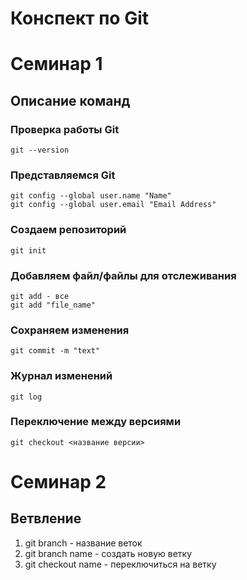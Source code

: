 # Конспект по Git

# Семинар 1

## Описание команд

### Проверка работы Git
    git --version

### Представляемся Git
    git config --global user.name "Name"
    git config --global user.email "Email Address"

### Создаем репозиторий
    git init

### Добавляем файл/файлы для отслеживания
    git add - все
    git add "file_name"

### Сохраняем изменения
    git commit -m "text"

### Журнал изменений
    git log

### Переключение между версиями
    git checkout <название версии>

# Семинар 2

## Ветвление

1. git branch - название веток
2. git branch name - создать новую ветку
3. git checkout name - переключиться на ветку